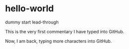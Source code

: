# hello-world
dummy start lead-through

This is the very first commentary I have typed into GitHub.

Now, I am back, typing more characters into GitHub.
